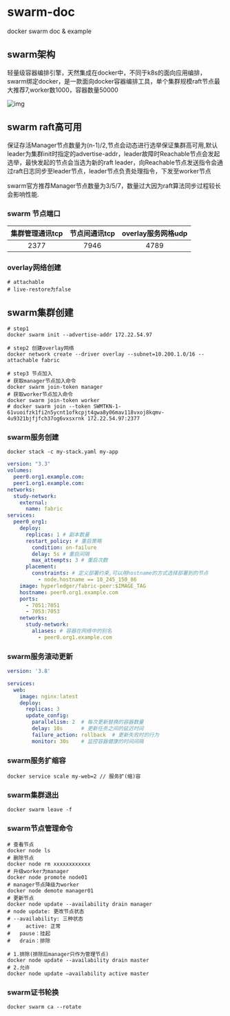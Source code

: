 # swarm-doc
docker swarm doc &amp; example



## swarm架构

轻量级容器编排引擎，天然集成在docker中，不同于k8s的面向应用编排，swarm绑定docker，是一款面向docker容器编排工具，单个集群规模raft节点最大推荐7,worker数1000，容器数量50000

![img](https://ucc.alicdn.com/images/user-upload-01/img_convert/5015b26ce0a4e3f890467c469b45dee4.png)

## swarm raft高可用

保证存活Manager节点数量为(n-1)/2,节点会动态进行选举保证集群高可用,默认leader为集群init时指定的advertise-addr，leader故障时Reachable节点会发起选举，最快发起的节点会当选为新的raft leader，向Reachable节点发送指令会通过raft日志同步至leader节点，leader节点负责处理指令，下发至worker节点

swarm官方推荐Manager节点数量为3/5/7，数量过大因为raft算法同步过程较长会影响性能.

### swarm 节点端口

| 集群管理通讯tcp | 节点间通讯tcp | overlay服务网格udp |
| :-------------: | :-----------: | :----------------: |
|      2377       |     7946      |        4789        |

### overlay网络创建

```shell
# attachable
# live-restore为false

```

## swarm集群创建

```shell
# step1
docker swarm init --advertise-addr 172.22.54.97

# step2 创建overlay网络
docker network create --driver overlay --subnet=10.200.1.0/16 --attachable fabric

# step3 节点加入
# 获取manager节点加入命令
docker swarm join-token manager
# 获取worker节点加入命令
docker swarm join-token worker
# docker swarm join --token SWMTKN-1-61vuoifzk1fi2n5ycnt1ofkcpjt4gwa8y06mav118vxoj8kqmv-4u9321bjfjfch37og6vxsxrnk 172.22.54.97:2377
```

### swarm服务创建

```shell
docker stack -c my-stack.yaml my-app
```

```yaml
version: "3.3"
volumes:
  peer0.org1.example.com:
  peer1.org1.example.com:
networks:
  study-network:
    external:
      name: fabric
services:
  peer0_org1:
    deploy:
      replicas: 1 # 副本数量
      restart_policy: # 重启策略
        condition: on-failure 
        delay: 5s # 重启间隔
        max_attempts: 3 # 重启次数
      placement:
        constraints: # 定义部署约束,可以用hostname的方式选择部署到的节点
          - node.hostname == 10_245_150_86
    image: hyperledger/fabric-peer:$IMAGE_TAG
    hostname: peer0.org1.example.com
    ports:
      - 7051:7051
      - 7053:7053
    networks:
      study-network:
        aliases: # 容器在网络中的别名
          - peer0.org1.example.com

```

### swarm服务滚动更新

```yaml
version: '3.8'

services:
  web:
    image: nginx:latest
    deploy:
      replicas: 3
      update_config:
        parallelism: 2  # 每次更新替换的容器数量
        delay: 10s      # 更新任务之间的延迟时间
        failure_action: rollback  # 更新失败时的行为
        monitor: 30s    # 监控容器健康的时间间隔
```

### swarm服务扩缩容

```shell
docker service scale my-web=2 // 服务扩(缩)容
```

### swarm集群退出

```shell
docker swarm leave -f
```

### swarm节点管理命令

```shell
# 查看节点
docker node ls
# 删除节点
docker node rm xxxxxxxxxxxx 
# 升级worker为manager
docker node promote node01 
# manager节点降级为worker
docker node demote manager01 
# 更新节点
docker node update --availability drain manager
# node update: 更改节点状态
# --availability: 三种状态
#	  active: 正常
#   pause：挂起
#   drain：排除

# 1.排除(排除后manager只作为管理节点)
docker node update --availability drain master
# 2.允许
docker node update –availability active master
```

### swarm证书轮换

```shell
docker swarm ca --rotate
```







